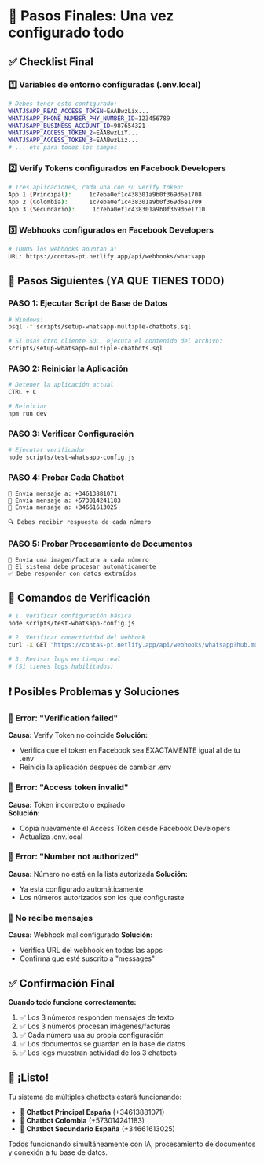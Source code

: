 # 🚀 Pasos Finales: Una vez configurado todo

## ✅ Checklist Final

### 1️⃣ Variables de entorno configuradas (.env.local)
```bash
# Debes tener esto configurado:
WHATJSAPP_READ_ACCESS_TOKEN=EAABwzLix...
WHATJSAPP_PHONE_NUMBER_PHY_NUMBER_ID=123456789
WHATJSAPP_BUSINESS_ACCOUNT_ID=987654321
WHATJSAPP_ACCESS_TOKEN_2=EAABwzLiY...
WHATJSAPP_ACCESS_TOKEN_3=EAABwzLiz...
# ... etc para todos los campos
```

### 2️⃣ Verify Tokens configurados en Facebook Developers
```bash
# Tres aplicaciones, cada una con su verify token:
App 1 (Principal):     1c7eba0ef1c438301a9b0f369d6e1708
App 2 (Colombia):      1c7eba0ef1c438301a9b0f369d6e1709
App 3 (Secundario):     1c7eba0ef1c438301a9b0f369d6e1710
```

### 3️⃣ Webhooks configurados en Facebook Developers
```bash
# TODOS los webhooks apuntan a:
URL: https://contas-pt.netlify.app/api/webhooks/whatsapp
```

## 🚀 Pasos Siguientes (YA QUE TIENES TODO)

### PASO 1: Ejecutar Script de Base de Datos

```bash
# Windows:
psql -f scripts/setup-whatsapp-multiple-chatbots.sql

# Si usas otro cliente SQL, ejecuta el contenido del archivo:
scripts/setup-whatsapp-multiple-chatbots.sql
```

### PASO 2: Reiniciar la Aplicación

```bash
# Detener la aplicación actual
CTRL + C

# Reiniciar
npm run dev
```

### PASO 3: Verificar Configuración

```bash
# Ejecutar verificador
node scripts/test-whatsapp-config.js
```

### PASO 4: Probar Cada Chatbot

```
📱 Envía mensaje a: +34613881071
📱 Envía mensaje a: +573014241183  
📱 Envía mensaje a: +34661613025

🔍 Debes recibir respuesta de cada número
```

### PASO 5: Probar Procesamiento de Documentos

```
📄 Envía una imagen/factura a cada número
🧠 El sistema debe procesar automáticamente
✅ Debe responder con datos extraídos
```

## 🧪 Comandos de Verificación

```bash
# 1. Verificar configuración básica
node scripts/test-whatsapp-config.js

# 2. Verificar conectividad del webhook
curl -X GET "https://contas-pt.netlify.app/api/webhooks/whatsapp?hub.mode=subscribe&hub.verify_token=1c7eba0ef1c438301a9b0f369d6e1708&hub.challenge=test"

# 3. Revisar logs en tiempo real
# (Si tienes logs habilitados)
```

## ❗ Posibles Problemas y Soluciones

### 🔴 Error: "Verification failed"
**Causa:** Verify Token no coincide
**Solución:** 
- Verifica que el token en Facebook sea EXACTAMENTE igual al de tu .env
- Reinicia la aplicación después de cambiar .env

### 🔴 Error: "Access token invalid"
**Causa:** Token incorrecto o expirado  
**Solución:**
- Copia nuevamente el Access Token desde Facebook Developers
- Actualiza .env.local

### 🔴 Error: "Number not authorized"
**Causa:** Número no está en la lista autorizada
**Solución:**
- Ya está configurado automáticamente
- Los números autorizados son los que configuraste

### 🔴 No recibe mensajes
**Causa:** Webhook mal configurado
**Solución:**
- Verifica URL del webhook en todas las apps
- Confirma que esté suscrito a "messages"

## ✅ Confirmación Final

**Cuando todo funcione correctamente:**

1. ✅ Los 3 números responden mensajes de texto
2. ✅ Los 3 números procesan imágenes/facturas  
3. ✅ Cada número usa su propia configuración
4. ✅ Los documentos se guardan en la base de datos
5. ✅ Los logs muestran actividad de los 3 chatbots

## 🎉 ¡Listo!

Tu sistema de múltiples chatbots estará funcionando:

- 🔵 **Chatbot Principal España** (+34613881071)
- 🔵 **Chatbot Colombia** (+573014241183)  
- 🔵 **Chatbot Secundario España** (+34661613025)

Todos funcionando simultáneamente con IA, procesamiento de documentos y conexión a tu base de datos.
